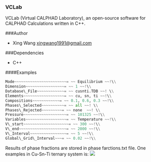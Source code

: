 ### VCLab
VCLab (Virtual CALPHAD Laboratory), an open-source software for CALPHAD Calculations written in C++.

###Author
* Xing Wang  <xingwang1991@gmail.com>

###Dependencies

* C++

####Examples

```python
Mode~~~~~~~~~~~~~~~~~~~~~~~= ~~ Equilibrium ~~!\\
Dimension~~~~~~~~~~~~~~~~~= ~~ 1 ~~!\\
Database\_File~~~~~~~~~~~~= ~~ cusnti.TDB ~~! \\
Elements~~~~~~~~~~~~~~~~~~= ~~ cu, sn, ti ~~!\\
Compositions~~~~~~~~~~~~= ~~ 0.1, 0.6, 0.3 ~~!\\
Phases\_Selected~~~~~~~~~~= ~~ all ~~! \\
Phases\_Rejected~~~~~~~~~= ~~ none  ~~! \\
Pressure~~~~~~~~~~~~~~~~~~~= ~~ 101325 ~~!\\
Variables~~~~~~~~~~~~~~~~~~= ~~ Temperature ~~!\\
V\_start~~~~~~~~~~~~~~~~~~~~= ~~ 300 ~~!\\
V\_end~~~~~~~~~~~~~~~~~~~~~= ~~ 2000 ~~!\\
V\_Interval~~~~~~~~~~~~~~~~= ~~ 5 ~~!\\
Global\_Grid\_Interval~~~= ~~ 0.02 ~~!\\
```
Results of phase fractions are stored in phase farctions.txt file. One examples in Cu-Sn-Ti ternary system is:
<img src="documentations/figs/CuSnTi.jpg"/>
